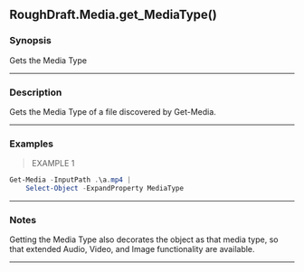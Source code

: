 RoughDraft.Media.get_MediaType()
--------------------------------

### Synopsis
Gets the Media Type

---

### Description

Gets the Media Type of a file discovered by Get-Media.

---

### Examples
> EXAMPLE 1

```PowerShell
Get-Media -InputPath .\a.mp4 |
    Select-Object -ExpandProperty MediaType
```

---

### Notes
Getting the Media Type also decorates the object as that media type, so that extended Audio, Video, and Image functionality are available.

---
